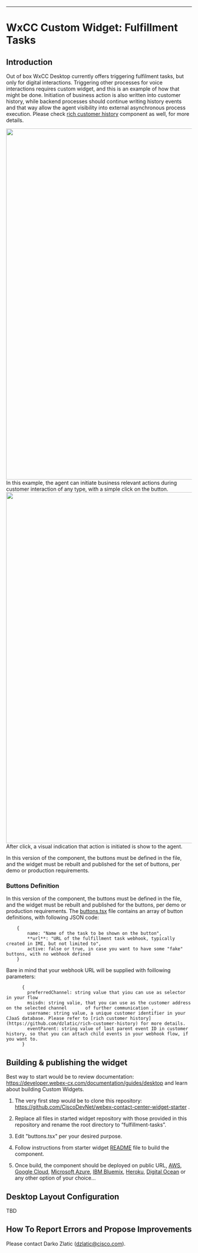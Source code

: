 
---
# WxCC Custom Widget: Fulfillment Tasks


## Introduction

Out of box WxCC Desktop currently offers triggering fulfilment tasks, but only for digital interactions. Triggering other processes for voice interactions requires custom widget, and this is an example of how that might be done. Initiation of business action is also written into customer history, while backend processes should continue writing history events and that way allow the agent visibility into external asynchronous process execution. Please check [rich customer history](https://github.com/dzlatic/rich-customer-history) component as well, for more details.

<img src="./README-resources/WidgetScreenshoot.png" width="950"  />
In this example, the agent can initiate business relevant actions during customer interaction of any type, with a simple click on the button.

<img src="./README-resources/WidgetScreenshoot.png" width="950"  />
After click, a visual indication that action is initiated is show to the agent.

In this version of the component, the buttons must be defined in the file, and the widget must be rebuilt and published for the set of buttons, per demo or production requirements. 

### Buttons Definition

In this version of the component, the buttons must be defined in the file, and the widget must be rebuilt and published for the buttons, per demo or production requirements. The [buttons.tsx](react/src/direflow-component/buttons.tsx) file contains an array of button definitions, with following JSON code:

```
    {
        name: "Name of the task to be shown on the button", 
        **url**: "URL of the fulfillment task webhook, typically created in IMI, but not limited to",
        active: false or true, in case you want to have some "fake" buttons, with no webhook defined
    }
```

Bare in mind that your webhook URL will be supplied with foillowing parameters:

```
      { 
        preferredChannel: string value that yiou can use as selector in your flow
        msisdn: string valie, that you can use as the customer address on the selected channel       of further communication ,
        username: string value, a unique customer identifier in your CJaaS database. Please refer to [rich customer history](https://github.com/dzlatic/rich-customer-history) for more details.
        eventParent: string value of last parent event ID in customer history, so that you can attach child events in your webhook flow, if you want to.
      }
```

## Building & publishing the widget

Best way to start would be to review documentation: https://developer.webex-cx.com/documentation/guides/desktop and learn about building Custom Widgets.

1. The very first step would be to clone this repository: https://github.com/CiscoDevNet/webex-contact-center-widget-starter .

2. Replace all files in started widget repository with those provided in this repository and rename the root directory to “fulfillment-tasks”.

3. Edit "buttons.tsx" per your desired purpose.

4. Follow instructions from starter widget [README](react/README.md) file to build the component.

5. Once build, the component should be deployed on public URL, [AWS](https://aws.amazon.com/getting-started/hands-on/host-static-website/), [Google Cloud](https://cloud.google.com/storage/docs/hosting-static-website), [Microsoft Azure](https://docs.microsoft.com/en-us/azure/storage/blobs/storage-blob-static-website-host), [IBM Bluemix](https://www.ibm.com/cloud/blog/deploying-static-web-sites?mhsrc=ibmsearch_a&mhq=deploy%20static%20web%20page), [Heroku](https://gist.github.com/wh1tney/2ad13aa5fbdd83f6a489), [Digital Ocean](https://www.digitalocean.com/community/tutorials/how-to-deploy-a-static-website-to-the-cloud-with-digitalocean-app-platform) or any other option of your choice...


## Desktop Layout Configuration 

TBD

## How To Report Errors and Propose Improvements

Please contact Darko Zlatic (dzlatic@cisco.com).

